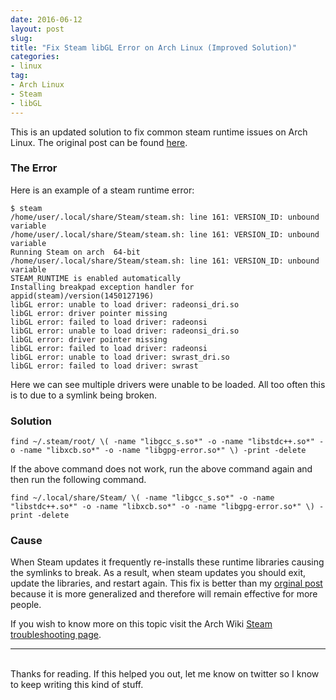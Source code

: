 ```yaml
---
date: 2016-06-12
layout: post
slug: 
title: "Fix Steam libGL Error on Arch Linux (Improved Solution)"
categories:
- linux
tag:
- Arch Linux
- Steam
- libGL
---
```


This is an updated solution to fix common steam runtime issues on Arch Linux. The original post can be found [here](https://elza.me/blog/2015/06/Steam/).

### The Error

Here is an example of a steam runtime error:

~~~
$ steam
/home/user/.local/share/Steam/steam.sh: line 161: VERSION_ID: unbound variable
/home/user/.local/share/Steam/steam.sh: line 161: VERSION_ID: unbound variable
Running Steam on arch  64-bit
/home/user/.local/share/Steam/steam.sh: line 161: VERSION_ID: unbound variable
STEAM_RUNTIME is enabled automatically
Installing breakpad exception handler for appid(steam)/version(1450127196)
libGL error: unable to load driver: radeonsi_dri.so
libGL error: driver pointer missing
libGL error: failed to load driver: radeonsi
libGL error: unable to load driver: radeonsi_dri.so
libGL error: driver pointer missing
libGL error: failed to load driver: radeonsi
libGL error: unable to load driver: swrast_dri.so
libGL error: failed to load driver: swrast
~~~

Here we can see multiple drivers were unable to be loaded. All too often this is to due to a symlink being broken.

### Solution

~~~
find ~/.steam/root/ \( -name "libgcc_s.so*" -o -name "libstdc++.so*" -o -name "libxcb.so*" -o -name "libgpg-error.so*" \) -print -delete
~~~

If the above command does not work, run the above command again and then run the following command.

~~~
find ~/.local/share/Steam/ \( -name "libgcc_s.so*" -o -name "libstdc++.so*" -o -name "libxcb.so*" -o -name "libgpg-error.so*" \) -print -delete
~~~

### Cause

When Steam updates it frequently re-installs these runtime libraries causing the symlinks to break. As a result, when steam updates you should exit, update the libraries, and restart again. This fix is better than my [orginal post](https://elza.me/blog/2015/06/Steam/) because it is more generalized and therefore will remain effective for more people.

If you wish to know more on this topic visit the Arch Wiki [Steam troubleshooting page](https://wiki.archlinux.org/index.php/Steam/Troubleshooting).

---
<br>
Thanks for reading. If this helped you out, let me know on twitter so I know to keep writing this kind of stuff.

